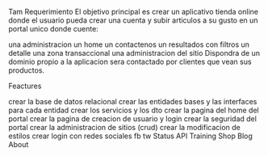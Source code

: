 Tam
Requerimiento El objetivo principal es crear un aplicativo tienda online
donde el usuario pueda crear una cuenta y subir articulos a su gusto en un portal unico donde cuente: 

una administracion 
un home 
un contactenos 
un resultados con filtros 
un detalle 
una zona transaccional 
una administracion del sitio Dispondra de un dominio propio a la aplicacion 
sera contactado por clientes que vean sus productos.

Feactures

crear la base de datos relacional
crear las entidades bases y las interfaces para cada entidad
crear los servicios y los dto
crear la pagina del home del portal
crear la pagina de creacion de usuario y login
crear la seguridad del portal
crear la administracion de sitios (crud)
crear la modificacion de estilos
crear login con redes sociales fb tw
Status API Training Shop Blog About
